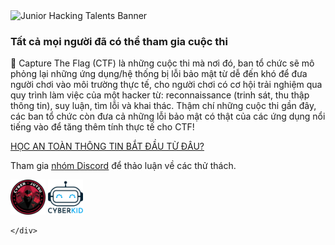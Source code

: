 <head>
    <link rel="shortcut icon" href="/files/7f9f5fa85e401fa0ac0e23db1a36f167/Asset_10256.png" type="image/x-icon">
    <link rel="stylesheet" href="/themes/cbjs/static/css/fonts.min.css?d=8afb9b13">
    <link rel="stylesheet" href="/themes/cbjs/static/css/main.min.css?d=8afb9b13">
    <link rel="stylesheet" href="/themes/cbjs/static/css/core.min.css?d=8afb9b13">
</head>
<div class="container">
	<div class="row">
    <div class="col-md-8 offset-md-2 mt-5 text-center">
        <img class="mx-auto d-block pb-5 w-100" src="https://cdn.cjstatic.com/kidctf/banner.png" alt="Junior Hacking Talents Banner">
        <h3 class="pb-2">Tất cả mọi người đã có thể tham gia cuộc thi</h3>
      <p>🎌 Capture The Flag (CTF) là những cuộc thi mà nơi đó, ban tổ chức sẽ mô phỏng lại những ứng dụng/hệ thống bị lỗi bảo mật từ dễ đến khó để đưa người chơi vào môi trường thực tế, cho người chơi có cơ hội trải nghiệm qua quy trình làm việc của một hacker từ: reconnaissance (trinh sát, thu thập thông tin), suy luận, tìm lỗi và khai thác. Thậm chí những cuộc thi gần đây, các ban tổ chức còn đưa cả những lỗi bảo mật có thật của các ứng dụng nổi tiếng vào để tăng thêm tính thực tế cho CTF!</p>
      <a href="https://blog.cyberjutsu.io/2021/08/09/hoc-an-toan-thong-tin/" target="_blank" class="px-3" style="text-decoration: unset;"><u>HỌC AN TOÀN THÔNG TIN BẮT ĐẦU TỪ ĐÂU?</u></a>
      <p></p>
      <p>Tham gia <a href="https://discord.gg/QmdM3kJFan"><u>nhóm Discord</u></a> để thảo luận về các thử thách.
      </p>
        <div class="pt-5">
            <a href="https://facebook.com/cyberjutsu" class="px-3" style="text-decoration: unset;">
            <img src="/themes/cbjs/static/cyberkid/cbjs-logo.png" alt="CyberJutsu Fanpage" aria-hidden="true" style="width: 3.5rem;">
        </a>
        <a href="https://www.facebook.com/cyberkid.vietnam" class="px-3" style="text-decoration: unset;">
            <img src="/themes/cbjs/static/cyberkid/cyberkid-logo.png" alt="CyberJutsu Fanpage" aria-hidden="true" style="width: 3.5rem;">
        </a>
        </div>
    </div>
</div>

	</div>
